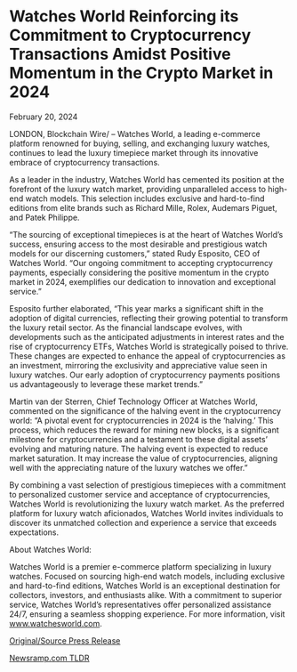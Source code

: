 # Watches World Reinforcing its Commitment to Cryptocurrency Transactions Amidst Positive Momentum in the Crypto Market in 2024

February 20, 2024

LONDON, Blockchain Wire/ – Watches World, a leading e-commerce platform renowned for buying, selling, and exchanging luxury watches, continues to lead the luxury timepiece market through its innovative embrace of cryptocurrency transactions.

As a leader in the industry, Watches World has cemented its position at the forefront of the luxury watch market, providing unparalleled access to high-end watch models. This selection includes exclusive and hard-to-find editions from elite brands such as Richard Mille, Rolex, Audemars Piguet, and Patek Philippe.

“The sourcing of exceptional timepieces is at the heart of Watches World’s success, ensuring access to the most desirable and prestigious watch models for our discerning customers,” stated Rudy Esposito, CEO of Watches World. “Our ongoing commitment to accepting cryptocurrency payments, especially considering the positive momentum in the crypto market in 2024, exemplifies our dedication to innovation and exceptional service.”

Esposito further elaborated, “This year marks a significant shift in the adoption of digital currencies, reflecting their growing potential to transform the luxury retail sector. As the financial landscape evolves, with developments such as the anticipated adjustments in interest rates and the rise of cryptocurrency ETFs, Watches World is strategically poised to thrive. These changes are expected to enhance the appeal of cryptocurrencies as an investment, mirroring the exclusivity and appreciative value seen in luxury watches. Our early adoption of cryptocurrency payments positions us advantageously to leverage these market trends.”

Martin van der Sterren, Chief Technology Officer at Watches World, commented on the significance of the halving event in the cryptocurrency world: “A pivotal event for cryptocurrencies in 2024 is the ‘halving.’ This process, which reduces the reward for mining new blocks, is a significant milestone for cryptocurrencies and a testament to these digital assets’ evolving and maturing nature. The halving event is expected to reduce market saturation. It may increase the value of cryptocurrencies, aligning well with the appreciating nature of the luxury watches we offer.”

By combining a vast selection of prestigious timepieces with a commitment to personalized customer service and acceptance of cryptocurrencies, Watches World is revolutionizing the luxury watch market. As the preferred platform for luxury watch aficionados, Watches World invites individuals to discover its unmatched collection and experience a service that exceeds expectations.

About Watches World:

Watches World is a premier e-commerce platform specializing in luxury watches. Focused on sourcing high-end watch models, including exclusive and hard-to-find editions, Watches World is an exceptional destination for collectors, investors, and enthusiasts alike. With a commitment to superior service, Watches World’s representatives offer personalized assistance 24/7, ensuring a seamless shopping experience. For more information, visit www.watchesworld.com. 

[Original/Source Press Release](https://blockchainwire.io/press-release/watches-world-reinforcing-its-commitment-to-cryptocurrency-transactions-amidst-positive-momentum-in-the-crypto-market-in-2024) 

[Newsramp.com TLDR](https://newsramp.com/None) 